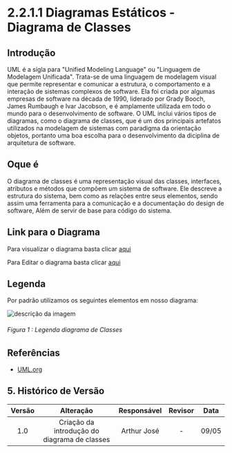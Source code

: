 # 2.2.1.1 Diagramas Estáticos - Diagrama de Classes

## Introdução

UML é a sigla para "Unified Modeling Language" ou "Linguagem de Modelagem Unificada". Trata-se de uma linguagem de modelagem visual que permite representar e comunicar a estrutura, o comportamento e a interação de sistemas complexos de software. Ela foi criada por algumas empresas de software na década de 1990, liderado por Grady Booch, James Rumbaugh e Ivar Jacobson, e é amplamente utilizada em todo o mundo para o desenvolvimento de software. O UML inclui vários tipos de diagramas, como o diagrama de classes, que é um dos principais artefatos utilizados na modelagem de sistemas com paradigma da orientação objetos, portanto uma boa escolha para o desenvolvimento da diciplina de arquitetura de software. 

## Oque é 

O diagrama de classes é uma representação visual das classes, interfaces, atributos e métodos que compõem um sistema de software. Ele descreve a estrutura do sistema, bem como as relações entre seus elementos, sendo assim uma ferramenta para a comunicação e a documentação do design de software, Além de servir de base para código do sistema.

## Link para o Diagrama

Para visualizar o diagrama basta clicar [aqui](https://drive.google.com/file/d/1aRAGMhCk_kK2FBolB1A6qebcLdzz0um_/view?usp=sharing)

Para Editar o diagrama basta clicar [aqui](https://drive.google.com/file/d/1aRAGMhCk_kK2FBolB1A6qebcLdzz0um_/view?usp=sharing)

## Legenda

Por padrão utilizamos os seguintes elementos em nosso diagrama:

<div style="display: center; align-items: center;">
  <img src="Assets/diagramas/legenda_diagrama_de_classes.png" alt="descrição da imagem" style="margin-right: 20px;"/>
  <div style="flex-grow: 1;">
    <h6 style="text-align: flex;">
    Figura 1 : Legenda diagrama de Classes
    </h6>
  </div>
</div>



## Referências

- [UML.org](https://www.uml.org/what-is-uml.htm)

## 5. Histórico de Versão

| Versão |                Alteração                          |  Responsável  |    Revisor    | Data  |
| :----: | :-----------------------------------------------: | :-----------: | :-----------: | :---: |
|  1.0   |   Criação da introdução do diagrama de classes    | Arthur José   | -             | 09/05 |


